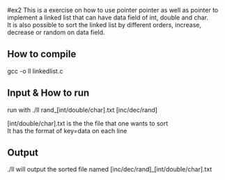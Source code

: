 #ex2
This is a exercise on how to use pointer pointer as well as pointer to implement a linked list that can have data field 
of int, double and char.\
It is also possible to sort the linked list by different orders, increase, decrease or random on data field.

## How to compile
gcc -o ll linkedlist.c

## Input & How to run
run with ./ll rand_[int/double/char].txt [inc/dec/rand]

[int/double/char].txt is the the file that one wants to sort\
It has the format of key=data on each line

## Output
./ll will output the sorted file named [inc/dec/rand]_[int/double/char].txt
